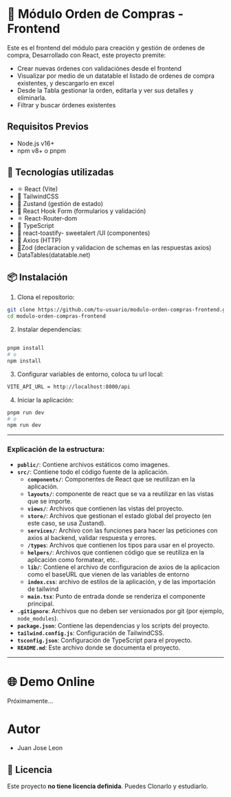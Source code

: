 # 🛒 Módulo Orden de Compras - Frontend

Este es el frontend del módulo para creación y gestión de ordenes de compra, Desarrollado con React, este proyecto premite:

- Crear nuevas órdenes con validaciónes desde el frontend
- Visualizar por medio de un datatable el listado de ordenes de compra existentes, y descargarlo en excel
- Desde la Tabla gestionar la orden, editarla y ver sus detalles y eliminarla.
- Filtrar y buscar órdenes existentes

## Requisitos Previos

- Node.js v16+
- npm v8+ o pnpm

## 🚀 Tecnologías utilizadas

- ⚛️ React (Vite)
- 💨 TailwindCSS
- 🏪 Zustand (gestión de estado)
- 📝 React Hook Form (formularios y validación)
- ⚛️ React-Router-dom
- 🧮 TypeScript
- 🎨 react-toastify- sweetalert /UI (componentes)
- 🔗 Axios (HTTP)
- 🏪Zod (declaracion y validacion de schemas en las respuestas axios)
- DataTables(datatable.net)

## 📦 Instalación

1. Clona el repositorio:

```bash
git clone https://github.com/tu-usuario/modulo-orden-compras-frontend.git
cd modulo-orden-compras-frontend
```

2. Instalar dependencias:

```bash

pnpm install
# o
npm install

```

3. Configurar variables de entorno, coloca tu url local:

```bash
VITE_API_URL = http://localhost:8000/api

```

4. Iniciar la aplicación:

```bash
pnpm run dev
# o
npm run dev


```

---

### Explicación de la estructura:

- **`public/`**: Contiene archivos estáticos como imagenes.
- **`src/`**: Contiene todo el código fuente de la aplicación.
  - **`components/`**: Componentes de React que se reutilizan en la aplicación.
  - **`layouts/`**: componente de react que se va a reutilizar en las vistas que se importe.
  - **`views/`**: Archivos que contienen las vistas del proyecto.
  - **`store/`**: Archivos que gestionan el estado global del proyecto (en este caso, se usa Zustand).
  - **`services/`**: Archivo con las funciones para hacer las peticiones con axios al backend, validar respuesta y errores.
  - **`/types`**: Archivos que contienen los tipos para usar en el proyecto.
  - **`helpers/`**: Archivos que contienen código que se reutiliza en la aplicación como formatear, etc..
  - **`lib/`**: Contiene el archivo de configuracion de axios de la aplicacion como el baseURL que vienen de las variables de entorno
  - **`index.css`**: archivo de estilos de la aplicación, y de las importación de tailwind
  - **`main.tsx`**: Punto de entrada donde se renderiza el componente principal.
- **`.gitignore`**: Archivos que no deben ser versionados por git (por ejemplo, `node_modules`).
- **`package.json`**: Contiene las dependencias y los scripts del proyecto.
- **`tailwind.config.js`**: Configuración de TailwindCSS.
- **`tsconfig.json`**: Configuración de TypeScript para el proyecto.
- **`README.md`**: Este archivo donde se documenta el proyecto.

---

# 🌐 Demo Online

Próximamente...

# Autor

- Juan Jose Leon

## 📄 Licencia

Este proyecto **no tiene licencia definida**. Puedes Clonarlo y estudiarlo.
